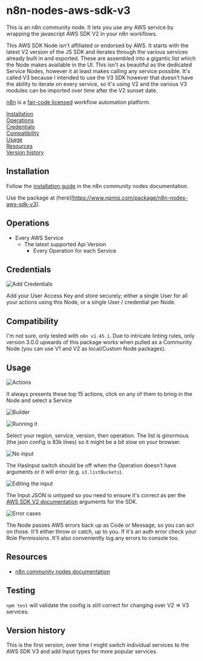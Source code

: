 # n8n-nodes-aws-sdk-v3

This is an n8n community node. It lets you use any AWS service by wrapping the javascript AWS SDK V2 in your n8n workflows.

This AWS SDK Node isn't affiliated or endorsed by AWS. It starts with the latest V2 version of the JS SDK and iterates through the various services already built in and exported. These are assembled into a gigantic list which the Node makes available in the UI. This isn't as beautiful as the dedicated Service Nodes, however it at least makes calling any service possible. It's called V3 because I intended to use the V3 SDK however that doesn't have the ability to iterate on every service, so it's using V2 and the various V3 modules can be imported over time after the V2 sunset date.

[n8n](https://n8n.io/) is a [fair-code licensed](https://docs.n8n.io/reference/license/) workflow automation platform.

[Installation](#installation)  
[Operations](#operations)  
[Credentials](#credentials) <!-- delete if no auth needed -->  
[Compatibility](#compatibility)  
[Usage](#usage) <!-- delete if not using this section -->  
[Resources](#resources)  
[Version history](#version-history) <!-- delete if not using this section -->

## Installation

Follow the [installation guide](https://docs.n8n.io/integrations/community-nodes/installation/) in the n8n community nodes documentation.

Use the package at (here)[https://www.npmjs.com/package/n8n-nodes-aws-sdk-v3].

## Operations

- Every AWS Service
  - The latest supported Api Version
    - Every Operation for each Service

## Credentials
![Add Credentials](images/credentials.png)

Add your User Access Key and store securely; either a single User for all your actions using this Node, or a single User / credential per Node.

## Compatibility

I'm not sure, only tested with `n8n v1.45.1`. Due to intricate linting rules, only version 3.0.0 upwards of this package works when pulled as a Community Node (you can use V1 and V2 as local/Custom Node packages).

## Usage

![Actions](images/actions.png)

It always presents these top 15 actions, click on any of them to bring in the Node and select a Service

![Builder](images/builder.png)

![Running it](images/testRun.png)

Select your region, service, version, then operation. The list is ginormous (the json config is 83k lines) so it might be a bit slow on your browser.

![No input](images/listBuckets.png)

The HasInput switch should be off when the Operation doesn't have arguments or it will error (e.g. `s3.listBuckets`).

![Editing the input](images/editExpression.png)

The Input JSON is untyped so you need to ensure it's correct as per the [AWS SDK V2 documentation](https://docs.aws.amazon.com/AWSJavaScriptSDK/latest/AWS/S3.html) arguments for the SDK.

![Error cases](images/handleError.png)

The Node passes AWS errors back up as Code or Message, so you can act on those. It'll either throw or catch, up to you. If it's an auth error check your Role Permissions. It'll also conveniently log any errors to console too.

## Resources

- [n8n community nodes documentation](https://docs.n8n.io/integrations/community-nodes/)


## Testing

`npm test` will validate the config is still correct for changing over V2 => V3 services.

## Version history

This is the first version, over time I might switch individual services to the AWS SDK V3 and add Input types for more popular services.
